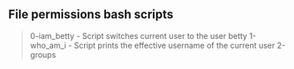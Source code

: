 ## File permissions bash scripts
> 0-iam_betty - Script switches current user to the user betty
> 1-who_am_i - Script prints the effective username of the current user
> 2-groups
>   
